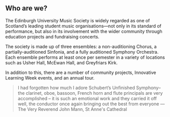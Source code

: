 ---
---

## Who are we?

The Edinburgh University Music Society is widely regarded as one of
Scotland&rsquo;s leading student music organisations&mdash;not only in its
standard of performance, but also in its involvement with the wider community
through education projects and fundraising concerts. 

The society is made up of three ensembles: a non-auditioning Chorus, a
partially-auditioned Sinfonia, and a fully auditioned Symphony Orchestra. Each
ensemble performs at least once per semester in a variety of locations such as
Usher Hall, McEwan Hall, and Greyfriars Kirk.

In addition to this, there are a number of community projects, Innovative
Learning Week events, and an annual tour.

<aside>
<blockquote>
I had forgotten how much I adore Schubert’s Unfinished Symphony– the
clarinet, oboe, bassoon, French horn and flute principals are very
accomplished – it is such an emotional work and they carried it off well, the
conductor once again bringing out the best from everyone &mdash; The Very
Reverend John Mann, St Anne's Cathedral
</blockquote>
</aside>
